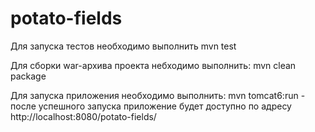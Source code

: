 # potato-fields

Для запуска тестов необходимо выполнить mvn test

Для сборки war-архива проекта небходимо выполнить: mvn clean package

Для запуска приложения необходимо выполнить: mvn tomcat6:run -
после успешного запуска приложение будет доступно по адресу http://localhost:8080/potato-fields/

